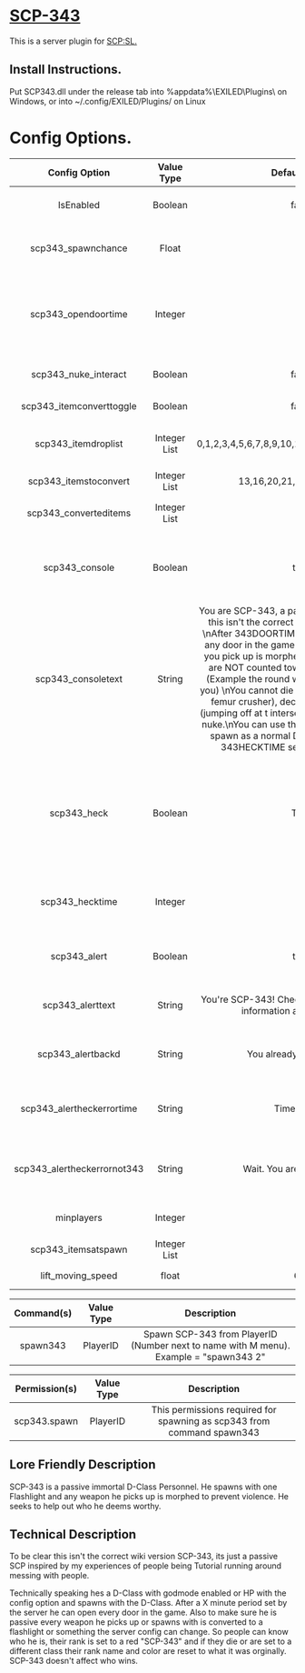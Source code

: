 # [SCP-343](http://www.scp-wiki.net/scp-343)
This is a server plugin for [SCP:SL.](https://store.steampowered.com/app/700330/SCP_Secret_Laboratory)

## Install Instructions.
Put SCP343.dll under the release tab into %appdata%\EXILED\Plugins\ on Windows, or into ~/.config/EXILED/Plugins/ on Linux

# Config Options.
| Config Option              | Value Type      | Default Value | Description |
|   :---:                    |     :---:       |    :---:      |    :---:    |
| IsEnabled                  | Boolean         | false         |  Will loading this plugin on the server or not |
| scp343_spawnchance         | Float           | 10            | Percent chance for SPC-343 to spawn at the start of the round. |
| scp343_opendoortime        | Integer         | 60            | How many seconds after roundstart till SCP-343 can open any door in the game (Like door bypass).               |
| scp343_nuke_interact       | Boolean         | false         | Should SCP-343 beable to interact with the nuke?               |
| scp343_itemconverttoggle   | Boolean         | false         | Should SPC-343 convert items?                                  |
| scp343_itemdroplist        | Integer List    | 0,1,2,3,4,5,6,7,8,9,10,11,14,17,19,22,27,28,29 | What items SCP-343 drops instead of picking up.|
| scp343_itemstoconvert      | Integer List    | 13,16,20,21,23,24,25,26,30 | What items SCP-343 converts. |
| scp343_converteditems      | Integer List    | 14            | What a item should be converted to.       |
| scp343_console             | Boolean         | true          | When 343 spawns should that person be given information about 343 in console      |
| scp343_consoletext         | String          | You are SCP-343, a passive SCP.\n(To be clear this isn't the correct wiki version SCP-343) \nAfter 343DOORTIME seconds you can open any door in the game \nAny weapon/grenade you pick up is morphed into a flashlight.\nYou are NOT counted towards ending the round (Example the round will end if its all NTF and you) \nYou cannot die to anything but lure (106 femur crusher), decontamination, crushed (jumping off at t intersections at heavy) and the nuke.\nYou can use the command .heck343 to spawn as a normal D-Class within the first 343HECKTIME seconds of the round.            | What 343 is shown if scp343_console is true.       |
| scp343_heck                | Boolean         | True          | Should players be allowed to use the .heck343 client command to respawn themselves as d-class within scp343_hecktime seconds of round start.     |
| scp343_hecktime            | Integer         | 30            | How long people should beable to respawn themselves as d-class.     |
| scp343_alert               | Boolean         | true          | When 343 spawns should that person will be broadcast    |
| scp343_alerttext           | String          | You're SCP-343! Check your console for more information about SCP-343   | What 343 is shown if scp343_alert is true.       |
| scp343_alertbackd          | String          | You already not scp-343 | What 343 is shown if scp343 will back to usual class d|
| scp343_alertheckerrortime  | String          | Time is left... | What 343 is shown if scp343 will back to usual class d and time is left|
| scp343_alertheckerrornot343| String          | Wait. You are not SCP-343 |  What 343 is shown if not scp343 trying to back to usual class d |
| minplayers                 | Integer         | 1              | Minimum players for spawning scp343 |
| scp343_itemsatspawn        | Integer List    | 15             | What give scp-343 on spawn |
| lift_moving_speed          | float           | 6.5            | Moving Speed lift for all players |

| Command(s)                 | Value Type      | Description                              |
|   :---:                    |     :---:       |    :---:                                 |
| spawn343                   | PlayerID        | Spawn SCP-343 from PlayerID (Number next to name with M menu). Example = "spawn343 2" |

| Permission(s)                 | Value Type      | Description                              |
|   :---:                    |     :---:       |    :---:                                 |
| scp343.spawn                   | PlayerID        | This permissions required for spawning as scp343 from command spawn343 |
## Lore Friendly Description 
SCP-343 is a passive immortal D-Class Personnel. He spawns with one Flashlight and any weapon he picks up is morphed to prevent violence. He seeks to help out who he deems worthy. 
## Technical Description  

To be clear this isn't the correct wiki version SCP-343, its just a passive SCP inspired by my experiences of people being Tutorial running around messing with people.

Technically speaking hes a D-Class with godmode enabled or HP with the config option and spawns with the D-Class. After a X minute period set by the server he can open every door in the game. Also to make sure he is passive every weapon he picks up or spawns with is converted to a flashlight or something the server config can change. So people can know who he is, their rank is set to a red "SCP-343" and if they die or are set to a different class their rank name and color are reset to what it was orginally.
SCP-343 doesn't affect who wins.
